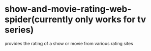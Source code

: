 # show-and-movie-rating-web-spider(currently only works for tv series)
provides the rating of a show or movie from various rating sites
